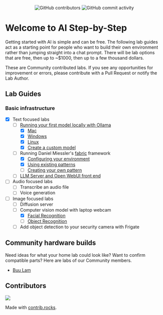<p align="center">
<img alt="GitHub contributors" src="https://img.shields.io/github/contributors/buulam/AI-stepbystep?style=flat-square&logo=refinedgithub&logoColor=ffffff">
<img alt="GitHub commit activity" src="https://img.shields.io/github/commit-activity/t/buulam/AI-stepbystep?style=social&logo=github&logoColor=000000">
</p>

# Welcome to AI Step-by-Step
Getting started with AI is simple and can be free. The following lab guides act as a starting point for people who want to build their own environment rather than jumping straight into a chat prompt. There will be lab options that are free, then up to ~$1000, then up to a few thousand dollars.

These are Community contributed labs. If you see any opportunities for improvement or errors, please contribute with a Pull Request or notify the Lab Author.

## Lab Guides

### Basic infrastructure
- [x] Text focused labs
  - [ ] [Running your first model locally with Ollama](/1_text_labs/ollama_basics/readme.md)
    - [x] [Mac](/1_text_labs/ollama_basics/ollama_mac.md)
    - [x] [Windows](/1_text_labs/ollama_basics/ollama_win.md)
    - [x] [Linux](/1_text_labs/ollama_basics/ollama_lnx.md)
    - [x] [Create a custom model](/1_text_labs/ollama_basics/custom_model.md)
  - [ ] Running Daniel Miessler's [fabric](https://github.com/danielmiessler/fabric) framework
    - [x] [Configuring your environment](/1_text_labs/fabric/env_config.md)
    - [x] [Using existing patterns](/1_text_labs/fabric/existing_patterns.md)
    - [ ] [Creating your own pattern](/1_text_labs/fabric/custom_patterns.md)
  - [ ] [LLM Server and Open WebUI front end](/1_text_labs/open_webui/README.md)
- [ ] Audio focused labs
  - [ ] Transcribe an audio file
  - [ ] Voice generation
- [ ] Image focused labs
  - [ ] Diffusion server
  - [ ] Computer vision model with laptop webcam
    - [x] [Facial Recognition](3_image_labs/facial_recognition.md)
    - [ ] [Object Recognition](3_image_labs/object_recognition.md)
  - [ ] Add object detection to your security camera with Frigate

## Community hardware builds
Need ideas for what your home lab could look like? Want to confirm compatible parts? Here are labs of our Community members.
- [Buu Lam](builds/buu_lam.md)

## Contributors
<a href="https://github.com/buulam/AI-stepbystep/graphs/contributors">
  <img src="https://contrib.rocks/image?repo=buulam/AI-stepbystep" />
</a>

Made with [contrib.rocks](https://contrib.rocks).